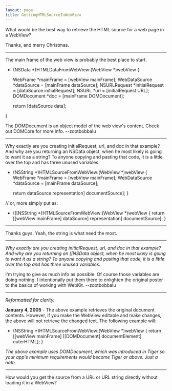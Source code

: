 ```yaml
---
layout: page
title: GettingHTMLSourceInWebView
---
```


What would be the best way to retrieve the HTML source for a web page in a WebView?

Thanks, and merry Christmas.

----
 
The main frame of the web view is probably the best place to start.

    
- (NSData *)HTMLDataFromWebView:(WebView *)webView {

    WebFrame *mainFrame = [webView mainFrame];
    WebDataSource *dataSource = [mainFrame dataSource];
    NSURLRequest *initialRequest = [dataSource initialRequest];
    NSURL *url = [initialRequest URL];
    DOMDocument *doc = [mainFrame DOMDocument];

    return [dataSource data];

}


The DOMDocument is an object model of the web view's content. Check out DOMCore for more info. --zootbobbalu

----
Why exactly are you creating initialRequest, url, and doc in that example? And why are you returning an NSData object, when he most likely is going to want it as a string?  To anyone copying and pasting that code, it is a little over the top and has three unused variables.

    
- (NSString *)HTMLSourceFromWebView:(WebView *)webView {
    WebFrame *mainFrame = [webView mainFrame];
    WebDataSource *dataSource = [mainFrame dataSource];
    
    return dataSource representation] documentSource];
}

// or, more simply put as:

- ([[NSString *)HTMLSourceFromWebView:(WebView *)webView {
    return [[webView mainFrame] dataSource] representation] documentSource];
}


----

Thanks guys. Yeah, the string is what need the most.


----

*Why exactly are you creating initialRequest, url, and doc in that example? And why are you returning an [[NSData object, when he most likely is going to want it as a string?  To anyone copying and pasting that code, it is a little over the top and has three unused variables.*

I'm trying to give as much info as possible. Of course those variables are doing nothing. I intentionally put them there to enlighten the original poster to the basics of working with WebKit. --zootbobbalu

----
*Reformatted for clarity.*

**January 4, 2005** - The above example retrieves the original document contents. However, if you make the WebView editable and make changes, the above will not retrieve the changed text. The following example will:

    
- (NSString *)HTMLSourceFromWebView:(WebView *)webView
{
    return [[webView mainFrame] [[DOMDocument] documentElement] outerHTML];
}


*The above example uses DOMDocument, which was introduced in Tiger so your app's minimum requirements would become Tiger or above.  Just a note.*

----
How would you get the source from a URL or URL string directly without loading it in a WebView?

